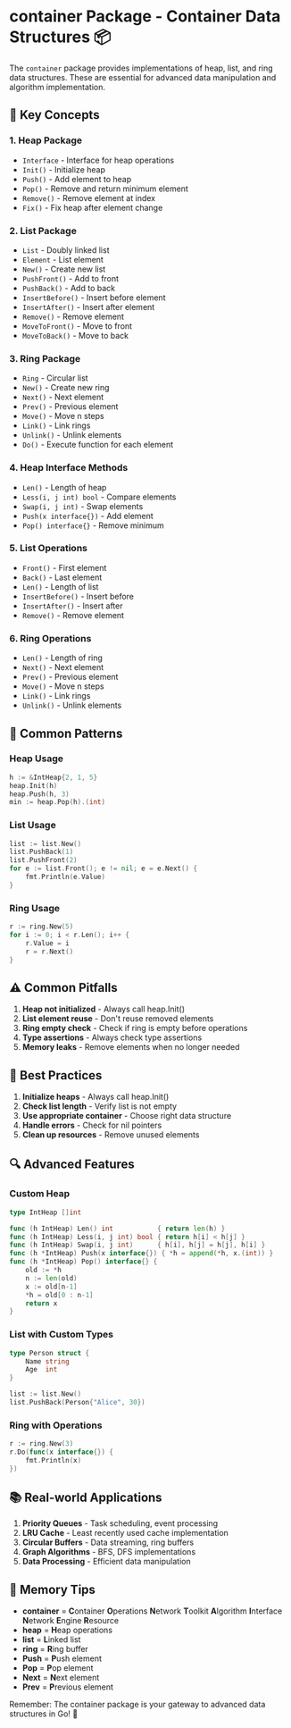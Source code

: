 # container Package - Container Data Structures 📦

The `container` package provides implementations of heap, list, and ring data structures. These are essential for advanced data manipulation and algorithm implementation.

## 🎯 Key Concepts

### 1. **Heap Package**
- `Interface` - Interface for heap operations
- `Init()` - Initialize heap
- `Push()` - Add element to heap
- `Pop()` - Remove and return minimum element
- `Remove()` - Remove element at index
- `Fix()` - Fix heap after element change

### 2. **List Package**
- `List` - Doubly linked list
- `Element` - List element
- `New()` - Create new list
- `PushFront()` - Add to front
- `PushBack()` - Add to back
- `InsertBefore()` - Insert before element
- `InsertAfter()` - Insert after element
- `Remove()` - Remove element
- `MoveToFront()` - Move to front
- `MoveToBack()` - Move to back

### 3. **Ring Package**
- `Ring` - Circular list
- `New()` - Create new ring
- `Next()` - Next element
- `Prev()` - Previous element
- `Move()` - Move n steps
- `Link()` - Link rings
- `Unlink()` - Unlink elements
- `Do()` - Execute function for each element

### 4. **Heap Interface Methods**
- `Len()` - Length of heap
- `Less(i, j int) bool` - Compare elements
- `Swap(i, j int)` - Swap elements
- `Push(x interface{})` - Add element
- `Pop() interface{}` - Remove minimum

### 5. **List Operations**
- `Front()` - First element
- `Back()` - Last element
- `Len()` - Length of list
- `InsertBefore()` - Insert before
- `InsertAfter()` - Insert after
- `Remove()` - Remove element

### 6. **Ring Operations**
- `Len()` - Length of ring
- `Next()` - Next element
- `Prev()` - Previous element
- `Move()` - Move n steps
- `Link()` - Link rings
- `Unlink()` - Unlink elements

## 🚀 Common Patterns

### Heap Usage
```go
h := &IntHeap{2, 1, 5}
heap.Init(h)
heap.Push(h, 3)
min := heap.Pop(h).(int)
```

### List Usage
```go
list := list.New()
list.PushBack(1)
list.PushFront(2)
for e := list.Front(); e != nil; e = e.Next() {
    fmt.Println(e.Value)
}
```

### Ring Usage
```go
r := ring.New(5)
for i := 0; i < r.Len(); i++ {
    r.Value = i
    r = r.Next()
}
```

## ⚠️ Common Pitfalls

1. **Heap not initialized** - Always call heap.Init()
2. **List element reuse** - Don't reuse removed elements
3. **Ring empty check** - Check if ring is empty before operations
4. **Type assertions** - Always check type assertions
5. **Memory leaks** - Remove elements when no longer needed

## 🎯 Best Practices

1. **Initialize heaps** - Always call heap.Init()
2. **Check list length** - Verify list is not empty
3. **Use appropriate container** - Choose right data structure
4. **Handle errors** - Check for nil pointers
5. **Clean up resources** - Remove unused elements

## 🔍 Advanced Features

### Custom Heap
```go
type IntHeap []int

func (h IntHeap) Len() int           { return len(h) }
func (h IntHeap) Less(i, j int) bool { return h[i] < h[j] }
func (h IntHeap) Swap(i, j int)      { h[i], h[j] = h[j], h[i] }
func (h *IntHeap) Push(x interface{}) { *h = append(*h, x.(int)) }
func (h *IntHeap) Pop() interface{} {
    old := *h
    n := len(old)
    x := old[n-1]
    *h = old[0 : n-1]
    return x
}
```

### List with Custom Types
```go
type Person struct {
    Name string
    Age  int
}

list := list.New()
list.PushBack(Person{"Alice", 30})
```

### Ring with Operations
```go
r := ring.New(3)
r.Do(func(x interface{}) {
    fmt.Println(x)
})
```

## 📚 Real-world Applications

1. **Priority Queues** - Task scheduling, event processing
2. **LRU Cache** - Least recently used cache implementation
3. **Circular Buffers** - Data streaming, ring buffers
4. **Graph Algorithms** - BFS, DFS implementations
5. **Data Processing** - Efficient data manipulation

## 🧠 Memory Tips

- **container** = **C**ontainer **O**perations **N**etwork **T**oolkit **A**lgorithm **I**nterface **N**etwork **E**ngine **R**esource
- **heap** = **H**eap operations
- **list** = **L**inked list
- **ring** = **R**ing buffer
- **Push** = **P**ush element
- **Pop** = **P**op element
- **Next** = **N**ext element
- **Prev** = **P**revious element

Remember: The container package is your gateway to advanced data structures in Go! 🎯
